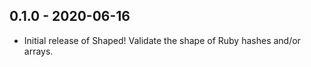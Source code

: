 ## 0.1.0 - 2020-06-16
- Initial release of Shaped! Validate the shape of Ruby hashes and/or arrays.
